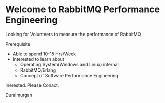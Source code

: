 # Welcome to RabbitMQ Performance Engineering

Looking for Volunteers to measure the performance of RabbitMQ

Prerequisite
- Able to spend 10-15 Hrs/Week
- Interested to learn about 
  - Operating System(Windows and Linux) internal
  - RabbitMQ/Erlang
  - Concept of Software Performance Engineering
  
Inerested. Please Conact.

Duraimurgan


